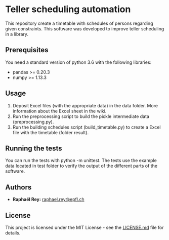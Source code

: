 # Teller scheduling automation

This repository create a timetable with schedules of persons regarding given constraints. This software was developed to improve teller scheduling in a library.


## Prerequisites

You need a standard version of python 3.6 with the following libraries:
* pandas >= 0.20.3
* numpy >= 1.13.3

## Usage

1. Deposit Excel files (with the appropriate data) in the data folder. More information about the Excel sheet in the wiki.
2. Run the preprocessing script to build the pickle intermediate data (preprocessing.py).
3. Run the building schedules script (build_timetable.py) to create a Excel file with the timetable (folder result).

## Running the tests

You can run the tests with python -m unittest. The tests use the example data located in test folder to verify the output of the different parts of the software.

## Authors

* **Raphaël Rey:** [raphael.rey@epfl.ch](mailto:raphael.rey@epfl.ch)

## License

This project is licensed under the MIT License - see the [LICENSE.md](LICENSE.md) file for details.
